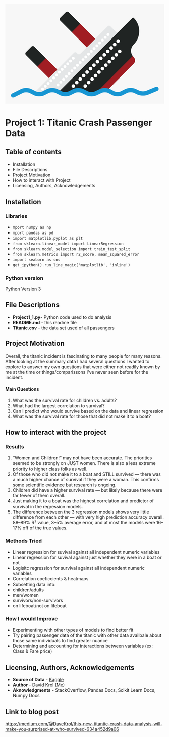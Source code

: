 [![Titanic](/titaniclogo.png "Titanic")](# "Titanic")
# Project 1: Titanic Crash Passenger Data
## Table of contents
- Installation
- File Descriptions
- Project Motivation
- How to interact with Project
- Licensing, Authors, Acknowledgements
## Installation
### Libraries
- `mport numpy as np`
- `mport pandas as pd`
- `import matplotlib.pyplot as plt`
- `from sklearn.linear_model import LinearRegression`
- `from sklearn.model_selection import train_test_split`
- `from sklearn.metrics import r2_score, mean_squared_error`
- `import seaborn as sns`
- `get_ipython().run_line_magic('matplotlib', 'inline')`
### Python version
Python Version 3
## File Descriptions
- **Project1_1.py**- Python code used to do analysis
- **README.md** - this readme file
- **Titanic.csv** - the data set used of all passengers
## Project Motivation
Overall, the titanic incident is fascinating to many people for many reasons. After looking at the summary data I had several questions I wanted to explore to answer my own questions that were either not readily known by me at the time or things/comparissons I've never seen before for the incident.
#### Main Questions
1. What was the survival rate for children vs. adults?
2. What had the largest correlation to survival?
3. Can I predict who would survive based on the data and linear regression
4. What was the survival rate for those that did not make it to a boat?
## How to interact with the project
### Results
1. “Women and Children!” may not have been accurate. The priorities seemed to be strongly on JUST women. There is also a less extreme priority to higher class folks as well.
2. Of those who did not make it to a boat and STILL survived — there was a much higher chance of survival if they were a woman. This confirms some scientific evidence but research is ongoing.
3. Children did have a higher survival rate — but likely because there were far fewer of them overall.
4. Just making it to a boat was the highest correlation and predictor of survival in the regression models.
5. The difference between the 3 regression models shows very little difference from each other — with very high prediction accuracy overall. 88–89% R² value, 3–5% average error, and at most the models were 16–17% off of the true values.
### Methods Tried
- Linear regression for suvival against all independent numeric variables
- Linear regression for suvival against just whether they were in a boat or not
- Logisitc regression for survival against all independent numeric variables
- Correlation coeficcients & heatmaps
- Subsetting data into:
 - children/adults
 - men/women
 - survivors/non-survivors
 - on lifeboat/not on lifeboat
### How I would Improve
- Experimenting with other types of models to find better fit
- Try pairing passenger data of the titanic with other data availbale about those same individuals to find greater nuance
- Determining and accounting for interactions between variables (ex: Class & Fare price)
## Licensing, Authors, Acknowledgements
- **Source of Data** - [Kaggle](https://www.kaggle.com/c/titanic "Kaggle")
- **Author** - David Krol (Me)
- **Aknowledgments** - StackOverflow, Pandas Docs, Scikit Learn Docs, Numpy Docs
## Link to blog post
https://medium.com/@DaveKrol/this-new-titantic-crash-data-analysis-will-make-you-surprised-at-who-survived-634a452d9a06
